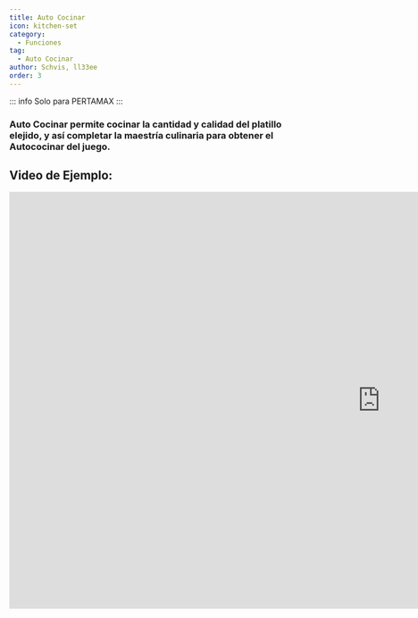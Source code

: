 ```yaml
---
title: Auto Cocinar
icon: kitchen-set
category:
  - Funciones
tag:
  - Auto Cocinar
author: Schvis, ll33ee
order: 3
---
```

::: info Solo para PERTAMAX
:::
### Auto Cocinar permite cocinar la cantidad y calidad del platillo elejido, y así completar la maestría culinaria para obtener el Autococinar del juego.

## Video de Ejemplo:

<div class="iframe-container"><iframe width="1328" height="747" src="https://www.youtube.com/embed/T_X13AXiAiY?list=PL5eI1Tb64p56g27qfYk7VuFTz4FK6YrKa" title="Korepi - Auto Cook" frameborder="0" allow="accelerometer; autoplay; clipboard-write; encrypted-media; gyroscope; picture-in-picture; web-share" referrerpolicy="strict-origin-when-cross-origin" allowfullscreen></iframe></div>
